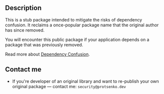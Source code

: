 ## Description

This is a stub package intended to mitigate the risks of dependency confusion.
It reclaims a once-popular package name that the original author has since removed.

You will encounter this public package if your application depends on a package that was previously removed.

Read more about [Dependency Confusion](https://protsenko.dev/dependency-confusion).

## Contact me
- If you're developer of an original library and want to re-publish your own original package — contact me: `security@protsenko.dev`